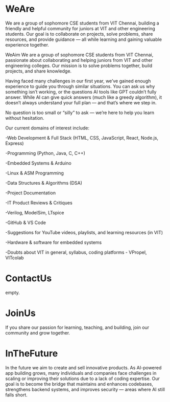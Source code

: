 # WeAre
We are a group of sophomore CSE students from VIT Chennai, building a friendly and helpful community for juniors at VIT and other engineering students. Our goal is to collaborate on projects, solve problems, share resources, and provide guidance — all while learning and gaining valuable experience together.


WeAim
We are a group of sophomore CSE students from VIT Chennai, passionate about collaborating and helping juniors from VIT and other engineering colleges. Our mission is to solve problems together, build projects, and share knowledge.

Having faced many challenges in our first year, we’ve gained enough experience to guide you through similar situations. You can ask us why something isn’t working, or the questions AI tools like GPT couldn’t fully answer. While AI can give quick answers (much like a greedy algorithm), it doesn’t always understand your full plan — and that’s where we step in.

No question is too small or “silly” to ask — we’re here to help you learn without hesitation.

Our current domains of interest include:

-Web Development & Full Stack (HTML, CSS, JavaScript, React, Node.js, Express)

-Programming (Python, Java, C, C++)

-Embedded Systems & Arduino

-Linux & ASM Programming

-Data Structures & Algorithms (DSA)

-Project Documentation

-IT Product Reviews & Critiques

-Verilog, ModelSim, LTspice

-GitHub & VS Code

-Suggestions for YouTube videos, playlists, and learning resources (in VIT)

-Hardware & software for embedded systems

-Doubts about VIT in general, syllabus, coding platforms - VPropel, VITcolab 


# ContactUs
empty. 

# JoinUs
If you share our passion for learning, teaching, and building, join our community and grow together.

# InTheFuture
In the future we aim to create and sell innovative products. As AI-powered app building grows, many individuals and companies face challenges in scaling or improving their solutions due to a lack of coding expertise. Our goal is to become the bridge that maintains and enhances codebases, strengthens backend systems, and improves security — areas where AI still falls short.
